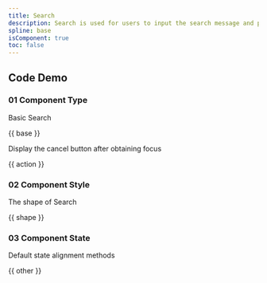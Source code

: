 ```yaml
---
title: Search
description: Search is used for users to input the search message and perform content search on the page.
spline: base
isComponent: true
toc: false
---
```


## Code Demo

### 01 Component Type

Basic Search

{{ base }}

Display the cancel button after obtaining focus

{{ action }}

### 02 Component Style

The shape of Search

{{ shape }}

### 03 Component State

Default state alignment methods

{{ other }}
